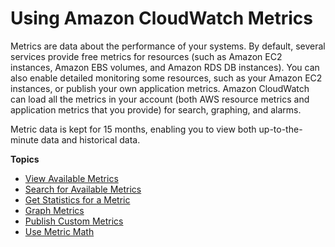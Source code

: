 # Using Amazon CloudWatch Metrics<a name="working_with_metrics"></a>

Metrics are data about the performance of your systems\. By default, several services provide free metrics for resources \(such as Amazon EC2 instances, Amazon EBS volumes, and Amazon RDS DB instances\)\. You can also enable detailed monitoring some resources, such as your Amazon EC2 instances, or publish your own application metrics\. Amazon CloudWatch can load all the metrics in your account \(both AWS resource metrics and application metrics that you provide\) for search, graphing, and alarms\.

Metric data is kept for 15 months, enabling you to view both up\-to\-the\-minute data and historical data\.

**Topics**
+ [View Available Metrics](viewing_metrics_with_cloudwatch.md)
+ [Search for Available Metrics](finding_metrics_with_cloudwatch.md)
+ [Get Statistics for a Metric](getting-metric-statistics.md)
+ [Graph Metrics](graph_metrics.md)
+ [Publish Custom Metrics](publishingMetrics.md)
+ [Use Metric Math](using-metric-math.md)